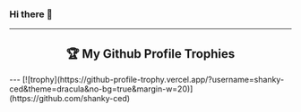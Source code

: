 ### Hi there 👋
---
<h2 align="center"> 🏆 My Github Profile Trophies</h2>
---
[![trophy](https://github-profile-trophy.vercel.app/?username=shanky-ced&theme=dracula&no-bg=true&margin-w=20)](https://github.com/shanky-ced)


